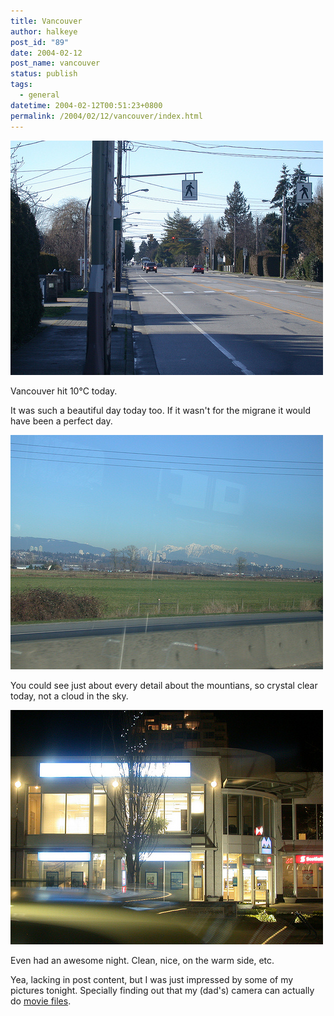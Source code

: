 ```yaml
---
title: Vancouver
author: halkeye
post_id: "89"
date: 2004-02-12
post_name: vancouver
status: publish
tags:
  - general
datetime: 2004-02-12T00:51:23+0800
permalink: /2004/02/12/vancouver/index.html
---
```


![](4201503540_90927b8c13.jpg)

Vancouver hit 10°C today.

It was such a beautiful day today too. If it wasn't for the migrane it would have been a perfect day.

![](4201504108_86d884fef6.jpg)

You could see just about every detail about the mountians, so crystal clear today, not a cloud in the sky.

![](4201504634_37c8c23b35.jpg)

Even had an awesome night. Clean, nice, on the warm side, etc.

  

Yea, lacking in post content, but I was just impressed by some of my pictures tonight. Specially finding out that my (dad's) camera can actually do [movie files](https://www.flickr.com/photos/halkeye/4200749271/).
